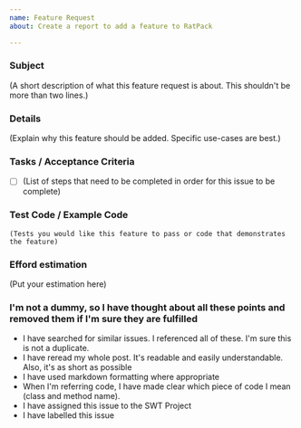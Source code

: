 ```yaml
---
name: Feature Request
about: Create a report to add a feature to RatPack

---
```


### Subject
(A short description of what this feature request is about. This shouldn't be more than two lines.)

### Details
(Explain why this feature should be added. Specific use-cases are best.)

### Tasks / Acceptance Criteria
- [ ] (List of steps that need to be completed in order for this issue to be complete)

### Test Code / Example Code
```smalltalk
(Tests you would like this feature to pass or code that demonstrates the feature)
```

### Efford estimation
(Put your estimation here)

### I'm not a dummy, so I have thought about all these points and removed them if I'm sure they are fulfilled
- I have searched for similar issues. I referenced all of these. I'm sure this is not a duplicate.
- I have reread my whole post. It's readable and easily understandable. Also, it's as short as possible
- I have used markdown formatting where appropriate
- When I'm referring code, I have made clear which piece of code I mean (class and method name).
- I have assigned this issue to the SWT Project
- I have labelled this issue
